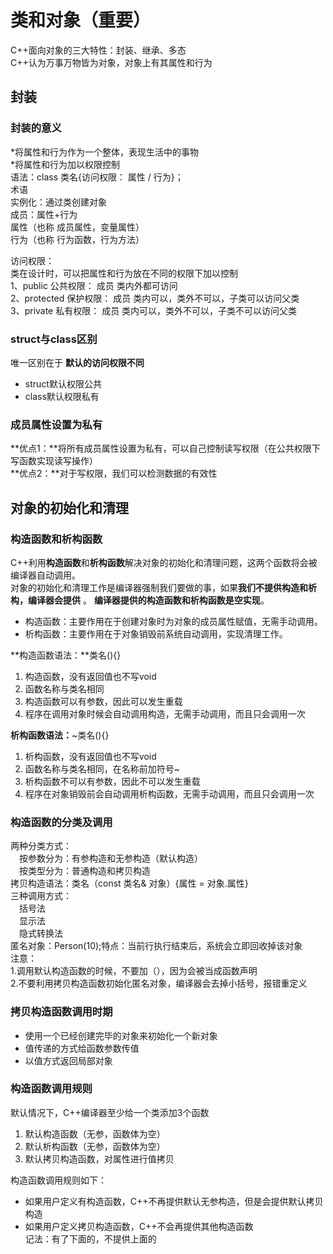 # 类和对象（重要）
C++面向对象的三大特性：封装、继承、多态  
C++认为万事万物皆为对象，对象上有其属性和行为  
  
## 封装
### 封装的意义
*将属性和行为作为一个整体，表现生活中的事物  
*将属性和行为加以权限控制  
语法：class 类名{访问权限： 属性 / 行为}；  
术语  
实例化：通过类创建对象  
成员：属性+行为  
属性（也称 成员属性，变量属性）  
行为（也称 行为函数，行为方法）  
  
访问权限：  
类在设计时，可以把属性和行为放在不同的权限下加以控制  
1、public 公共权限：    成员 类内外都可访问  
2、protected 保护权限： 成员 类内可以，类外不可以，子类可以访问父类  
3、private 私有权限：   成员 类内可以，类外不可以，子类不可以访问父类  
  
### struct与class区别
唯一区别在于 **默认的访问权限不同**  
* struct默认权限公共  
* class默认权限私有  
  
### 成员属性设置为私有
**优点1：**将所有成员属性设置为私有，可以自己控制读写权限（在公共权限下写函数实现读写操作）  
**优点2：**对于写权限，我们可以检测数据的有效性  
  
## 对象的初始化和清理
### 构造函数和析构函数
C++利用**构造函数**和**析构函数**解决对象的初始化和清理问题，这两个函数将会被编译器自动调用。  
对象的初始化和清理工作是编译器强制我们要做的事，如果**我们不提供构造和析构，编译器会提供**  。
**编译器提供的构造函数和析构函数是空实现**。  
  
* 构造函数：主要作用在于创建对象时为对象的成员属性赋值，无需手动调用。  
* 析构函数：主要作用在于对象销毁前系统自动调用，实现清理工作。  
  
**构造函数语法：**类名(){}  
 1. 构造函数，没有返回值也不写void  
 2. 函数名称与类名相同  
 3. 构造函数可以有参数，因此可以发生重载  
 4. 程序在调用对象时候会自动调用构造，无需手动调用，而且只会调用一次  
  
**析构函数语法：**~类名(){}  
 1. 析构函数，没有返回值也不写void  
 2. 函数名称与类名相同，在名称前加符号~  
 3. 析构函数不可以有参数，因此不可以发生重载  
 4. 程序在对象销毁前会自动调用析构函数，无需手动调用，而且只会调用一次  
  
### 构造函数的分类及调用
两种分类方式：  
&ensp;&ensp;按参数分为：有参构造和无参构造（默认构造）  
&ensp;&ensp;按类型分为：普通构造和拷贝构造  
拷贝构造语法：类名（const 类名& 对象）{属性 = 对象.属性}  
三种调用方式：  
&ensp;&ensp;括号法  
&ensp;&ensp;显示法  
&ensp;&ensp;隐式转换法  
匿名对象：Person(10);特点：当前行执行结束后，系统会立即回收掉该对象  
注意：  
 1.调用默认构造函数的时候，不要加（），因为会被当成函数声明  
 2.不要利用拷贝构造函数初始化匿名对象，编译器会去掉小括号，报错重定义  
  
### 拷贝构造函数调用时期
* 使用一个已经创建完毕的对象来初始化一个新对象  
* 值传递的方式给函数参数传值  
* 以值方式返回局部对象  
  
### 构造函数调用规则
默认情况下，C++编译器至少给一个类添加3个函数  
1. 默认构造函数（无参，函数体为空）  
2. 默认析构函数（无参，函数体为空）  
3. 默认拷贝构造函数，对属性进行值拷贝  
  
构造函数调用规则如下：  
* 如果用户定义有构造函数，C++不再提供默认无参构造，但是会提供默认拷贝构造  
* 如果用户定义拷贝构造函数，C++不会再提供其他构造函数  
记法：有了下面的，不提供上面的